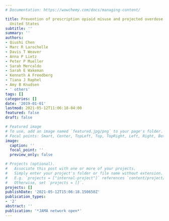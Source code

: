 ```yaml
---
# Documentation: https://wowchemy.com/docs/managing-content/

title: Prevention of prescription opioid misuse and projected overdose deaths in the
  United States
subtitle: ''
summary: ''
authors:
- Qiushi Chen
- Marc R Larochelle
- Davis T Weaver
- Anna P Lietz
- Peter P Mueller
- Sarah Mercaldo
- Sarah E Wakeman
- Kenneth A Freedberg
- Tiana J Raphel
- Amy B Knudsen
- ' others'
tags: []
categories: []
date: '2019-01-01'
lastmod: 2021-05-12T11:06:18-04:00
featured: false
draft: false

# Featured image
# To use, add an image named `featured.jpg/png` to your page's folder.
# Focal points: Smart, Center, TopLeft, Top, TopRight, Left, Right, BottomLeft, Bottom, BottomRight.
image:
  caption: ''
  focal_point: ''
  preview_only: false

# Projects (optional).
#   Associate this post with one or more of your projects.
#   Simply enter your project's folder or file name without extension.
#   E.g. `projects = ["internal-project"]` references `content/project/deep-learning/index.md`.
#   Otherwise, set `projects = []`.
projects: []
publishDate: '2021-05-12T15:06:18.150650Z'
publication_types:
- '2'
abstract: ''
publication: '*JAMA network open*'
---
```

